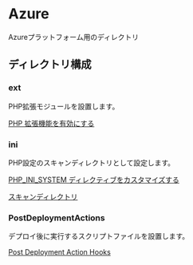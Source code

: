 # Azure

Azureプラットフォーム用のディレクトリ

## ディレクトリ構成

### ext

PHP拡張モジュールを設置します。

[PHP 拡張機能を有効にする](https://docs.microsoft.com/ja-jp/azure/app-service/configure-language-php?pivots=platform-windows#enable-php-extensions)

### ini

PHP設定のスキャンディレクトリとして設定します。

[PHP_INI_SYSTEM ディレクティブをカスタマイズする](https://docs.microsoft.com/ja-jp/azure/app-service/configure-language-php?pivots=platform-windows#customize-php_ini_system-directives)

[スキャンディレクトリ](https://www.php.net/manual/ja/configuration.file.php#configuration.file.scan)


### PostDeploymentActions

デプロイ後に実行するスクリプトファイルを設置します。

[Post Deployment Action Hooks](https://github.com/projectkudu/kudu/wiki/Post-Deployment-Action-Hooks)
